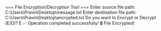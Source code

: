 === File Encryption/Decryption Tool ===
Enter source file path: C:\Users\Pravin\Desktop\message.txt
Enter destination file path: C:\Users\Pravin\Desktop\encrypted.txt
Do you want to Encrypt or Decrypt (E/D)? E
✅ Operation completed successfully!
🔒 File Encrypted!
